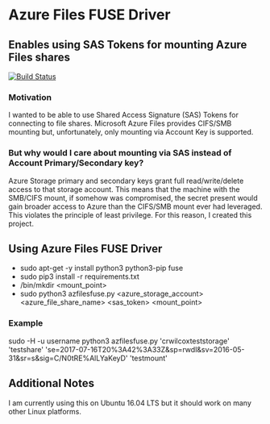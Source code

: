 # Azure Files FUSE Driver
## Enables using SAS Tokens for mounting Azure Files shares

[![Build Status](https://travis-ci.org/crwilcox/AzureFilesFUSE.svg?branch=master)](https://travis-ci.org/crwilcox/AzureFilesFUSE)

### Motivation
I wanted to be able to use Shared Access Signature (SAS) Tokens for connecting to file shares. Microsoft Azure Files provides CIFS/SMB mounting but, unfortunately, only mounting via Account Key is supported.

### But why would I care about mounting via SAS instead of Account Primary/Secondary key?
Azure Storage primary and secondary keys grant full read/write/delete access to that storage account. This means that the machine with the SMB/CIFS mount, if somehow was compromised, the secret present would gain broader access to Azure than the CIFS/SMB mount ever had leveraged. This violates the principle of least privilege. For this reason, I created this project. 


## Using Azure Files FUSE Driver

- sudo apt-get -y install python3 python3-pip fuse
- sudo pip3 install -r requirements.txt
- /bin/mkdir <mount_point>
- sudo python3 azfilesfuse.py <azure_storage_account> <azure_file_share_name> <sas_token> <mount_point>


### Example
sudo -H -u username python3 azfilesfuse.py 'crwilcoxteststorage' 'testshare' 'se=2017-07-16T20%3A42%3A33Z&sp=rwdl&sv=2016-05-31&sr=s&sig=C/N0tRE%AlLYaKeyD' 'testmount'


## Additional Notes
I am currently using this on Ubuntu 16.04 LTS but it should work on many other Linux platforms.